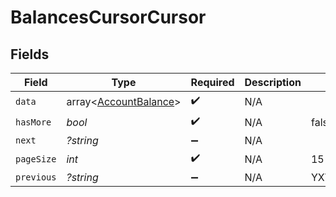 # BalancesCursorCursor


## Fields

| Field                                                          | Type                                                           | Required                                                       | Description                                                    | Example                                                        |
| -------------------------------------------------------------- | -------------------------------------------------------------- | -------------------------------------------------------------- | -------------------------------------------------------------- | -------------------------------------------------------------- |
| `data`                                                         | array<[AccountBalance](../../models/shared/AccountBalance.md)> | :heavy_check_mark:                                             | N/A                                                            |                                                                |
| `hasMore`                                                      | *bool*                                                         | :heavy_check_mark:                                             | N/A                                                            | false                                                          |
| `next`                                                         | *?string*                                                      | :heavy_minus_sign:                                             | N/A                                                            |                                                                |
| `pageSize`                                                     | *int*                                                          | :heavy_check_mark:                                             | N/A                                                            | 15                                                             |
| `previous`                                                     | *?string*                                                      | :heavy_minus_sign:                                             | N/A                                                            | YXVsdCBhbmQgYSBtYXhpbXVtIG1heF9yZXN1bHRzLol=                   |